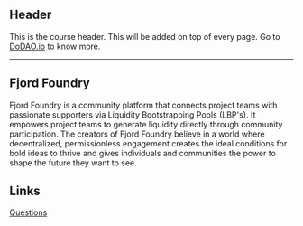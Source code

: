 ## Header
This is the course header. This will be added on top of every page. Go to [DoDAO.io](https://www.dodao.io) to know more.

---

## Fjord Foundry
 
Fjord Foundry is a community platform that connects project teams with passionate supporters via Liquidity Bootstrapping Pools (LBP's). It empowers project teams to generate liquidity directly through community participation. The creators of Fjord Foundry believe in a world where decentralized, permissionless engagement creates the ideal conditions for bold ideas to thrive and gives individuals and communities the power to shape the future they want to see.


## Links




[Questions](./../../generated/questions/fjord-foundry.md)